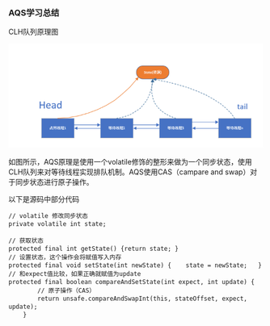 ### AQS学习总结

CLH队列原理图

![Image of Yaktocat](https://github.com/Teahel/JavaLine/blob/main/image/AQS_CLH.jpg)

如图所示，AQS原理是使用一个volatile修饰的整形来做为一个同步状态，使用CLH队列来对等待线程实现排队机制。AQS使用CAS（campare and swap）对于同步状态进行原子操作。

以下是源码中部分代码
```
// volatile 修改同步状态
private volatile int state;

// 获取状态
protected final int getState() {return state; }
// 设置状态，这个操作会将赋值写入内存
protected final void setState(int newState) {    state = newState;   }
// 和expect值比较，如果正确就赋值为update
protected final boolean compareAndSetState(int expect, int update) {
        // 原子操作（CAS）
        return unsafe.compareAndSwapInt(this, stateOffset, expect, update);
    }
    
```



